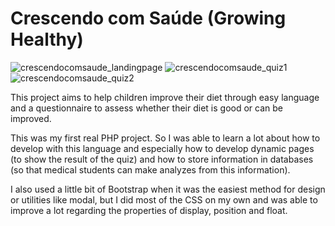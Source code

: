 # Crescendo com Saúde (Growing Healthy)
![crescendocomsaude_landingpage](https://user-images.githubusercontent.com/67560667/100820842-e419c980-342d-11eb-82b3-f1db07e3311b.png)
![crescendocomsaude_quiz1](https://user-images.githubusercontent.com/67560667/100820847-e54af680-342d-11eb-8384-d0b3ab530750.png)
![crescendocomsaude_quiz2](https://user-images.githubusercontent.com/67560667/100820848-e54af680-342d-11eb-86fa-e45c013bae91.png)

This project aims to help children improve their diet through easy language and a questionnaire to assess whether their diet is good or can be improved.

This was my first real PHP project.
So I was able to learn a lot about how to develop with this language and especially how to develop dynamic pages (to show the result of the quiz) and how to store information in databases (so that medical students can make analyzes from this information).


I also used a little bit of Bootstrap when it was the easiest method for design or utilities like modal, but I did most of the CSS on my own and was able to improve a lot regarding the properties of display, position and float.
